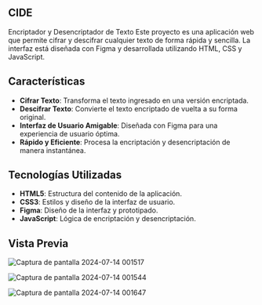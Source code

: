 ## CIDE 
Encriptador y Desencriptador de Texto
Este proyecto es una aplicación web que permite cifrar y descifrar cualquier texto de forma rápida y sencilla. La interfaz está diseñada con Figma y desarrollada utilizando HTML, CSS y JavaScript.

## Características

- **Cifrar Texto**: Transforma el texto ingresado en una versión encriptada.
- **Descifrar Texto**: Convierte el texto encriptado de vuelta a su forma original.
- **Interfaz de Usuario Amigable**: Diseñada con Figma para una experiencia de usuario óptima.
- **Rápido y Eficiente**: Procesa la encriptación y desencriptación de manera instantánea.

## Tecnologías Utilizadas

- **HTML5**: Estructura del contenido de la aplicación.
- **CSS3**: Estilos y diseño de la interfaz de usuario.
- **Figma**: Diseño de la interfaz y prototipado.
- **JavaScript**: Lógica de encriptación y desencriptación.

## Vista Previa

![Captura de pantalla 2024-07-14 001517](https://github.com/user-attachments/assets/eb4d8c1e-2aee-469e-9c5e-d0f5d83a3189)

![Captura de pantalla 2024-07-14 001544](https://github.com/user-attachments/assets/e47432e7-2249-41dc-8ad5-8812a6fab999)

![Captura de pantalla 2024-07-14 001647](https://github.com/user-attachments/assets/75cfaea6-5355-40be-8f6f-46e2878d4cf3)
